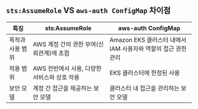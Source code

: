 ## `sts:AssumeRole` VS `aws-auth ConfigMap` 차이점



| 특징             | sts:AssumeRole                                 | aws-auth ConfigMap                                      |
|----------------|-------------------------------------------------|---------------------------------------------------------|
| 목적과 사용 범위 | AWS 계정 간의 권한 부여(신뢰관계)에 초점                    | Amazon EKS 클러스터 내에서 IAM 사용자와 역할의 접근 권한 관리 |
| 적용 범위         | AWS 전반에서 사용, 다양한 서비스와 상호 작용      | EKS 클러스터에 한정된 사용                                |
| 보안 모델         | 계정 간 접근을 제공하는 보안 모델                    | 클러스터 내 접근을 관리하는 보안 모델                        |

